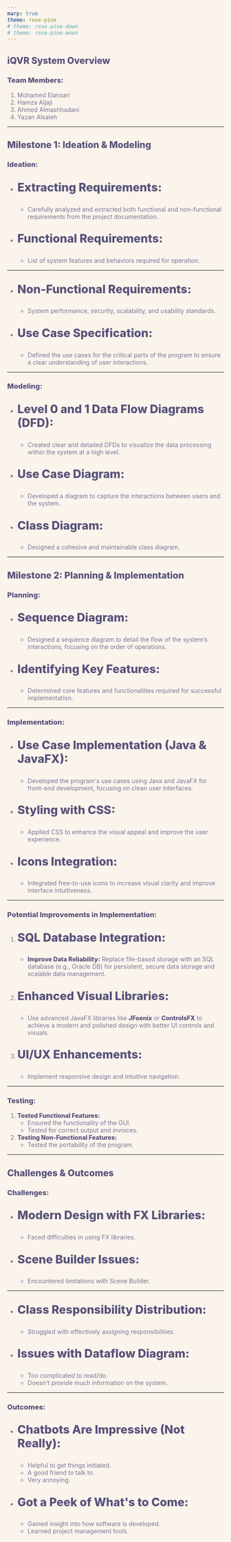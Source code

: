 ```yaml
---
marp: true
theme: rose-pine
# theme: rose-pine-dawn
# theme: rose-pine-moon
---
```

<style lang=css> /* @theme rose-pine-dawn */
/*
Rosé Pine theme create by RAINBOWFLESH
> www.rosepinetheme.com
MIT License https://github.com/rainbowflesh/Rose-Pine-For-Marp/blob/master/license

palette in :root
*/

@import "default";
@import "schema";
@import "structure";

:root {
    --base: #faf4ed;
    --surface: #fffaf3;
    --overlay: #f2e9e1;
    --muted: #9893a5;
    --subtle: #797593;
    --text: #575279;
    --love: #b4637a;
    --gold: #ea9d34;
    --rose: #d7827e;
    --pine: #286983;
    --foam: #56949f;
    --iris: #907aa9;
    --highlight-low: #f4ede8;
    --highlight-muted: #dfdad9;
    --highlight-high: #cecacd;

    font-family: Pier Sans, ui-sans-serif, system-ui, -apple-system,
        BlinkMacSystemFont, Segoe UI, Roboto, Helvetica Neue, Arial, Noto Sans,
        sans-serif, "Apple Color Emoji", "Segoe UI Emoji", Segoe UI Symbol,
        "Noto Color Emoji";
    font-weight: initial;

    background-color: var(--base);
}
/* Common style */
h1 {
    color: var(--rose);
    padding-bottom: 2mm;
    margin-bottom: 12mm;
}
h2 {
    color: var(--rose);
}
h3 {
    color: var(--rose);
}
h4 {
    color: var(--rose);
}
h5 {
    color: var(--rose);
}
h6 {
    color: var(--rose);
}
a {
    color: var(--iris);
}
p {
    font-size: 20pt;
    font-weight: 600;
    color: var(--text);
}
code {
    color: var(--text);
    background-color: var(--highlight-muted);
}
text {
    color: var(--text);
}
ul {
    color: var(--subtle);
}
li {
    color: var(--subtle);
}
img {
    background-color: var(--highlight-low);
}
strong {
    color: var(--text);
    font-weight: inherit;
    font-weight: 800;
}
mjx-container {
    color: var(--text);
}
marp-pre {
    background-color: var(--overlay);
    border-color: var(--highlight-high);
}

/* Code blok */
.hljs-comment {
    color: var(--muted);
}
.hljs-attr {
    color: var(--foam);
}
.hljs-punctuation {
    color: var(--subtle);
}
.hljs-string {
    color: var(--gold);
}
.hljs-title {
    color: var(--foam);
}
.hljs-keyword {
    color: var(--pine);
}
.hljs-variable {
    color: var(--text);
}
.hljs-literal {
    color: var(--rose);
}
.hljs-type {
    color: var(--love);
}
.hljs-number {
    color: var(--gold);
}
.hljs-built_in {
    color: var(--love);
}
.hljs-params {
    color: var(--iris);
}
.hljs-symbol {
    color: var(--foam);
}
.hljs-meta {
    color: var(--subtle);
}</style>


## **iQVR System Overview**

### **Team Members:**
1. Mohamed Elansari  
2. Hamza Aljaji  
3. Ahmed Almashhadani  
4. Yazan Alsaleh  

---

## **Milestone 1: Ideation & Modeling**

### **Ideation:**
- **Extracting Requirements:**  
  - Carefully analyzed and extracted both functional and non-functional requirements from the project documentation.
  
- **Functional Requirements:**
  - List of system features and behaviors required for operation.

---

- **Non-Functional Requirements:**
  - System performance, security, scalability, and usability standards.

- **Use Case Specification:**  
  - Defined the use cases for the critical parts of the program to ensure a clear understanding of user interactions.

---

### **Modeling:**

- **Level 0 and 1 Data Flow Diagrams (DFD):**  
  - Created clear and detailed DFDs to visualize the data processing within the system at a high level.

- **Use Case Diagram:**  
  - Developed a diagram to capture the interactions between users and the system.

- **Class Diagram:**  
  - Designed a cohesive and maintainable class diagram.

---

## **Milestone 2: Planning & Implementation**

### **Planning:**

- **Sequence Diagram:**  
  - Designed a sequence diagram to detail the flow of the system’s interactions, focusing on the order of operations.

- **Identifying Key Features:**  
  - Determined core features and functionalities required for successful implementation.

---

### **Implementation:**

- **Use Case Implementation (Java & JavaFX):**  
  - Developed the program's use cases using Java and JavaFX for front-end development, focusing on clean user interfaces.

- **Styling with CSS:**  
  - Applied CSS to enhance the visual appeal and improve the user experience.

- **Icons Integration:**  
  - Integrated free-to-use icons to increase visual clarity and improve interface intuitiveness.

---

### **Potential Improvements in Implementation:**

1. **SQL Database Integration:**
   - **Improve Data Reliability:** Replace file-based storage with an SQL database (e.g., Oracle DB) for persistent, secure data storage and scalable data management.

2. **Enhanced Visual Libraries:**
   - Use advanced JavaFX libraries like **JFoenix** or **ControlsFX** to achieve a modern and polished design with better UI controls and visuals.

3. **UI/UX Enhancements:**
   - Implement responsive design and intuitive navigation.

---

### **Testing:**
1. **Tested Functional Features:**
    - Ensured the functionality of the GUI.
    - Tested for correct output and invoices.
2. **Testing Non-Functional Features:**
    - Tested the portability of the program.

---

## **Challenges & Outcomes**

### **Challenges:**
- **Modern Design with FX Libraries:**  
  - Faced difficulties in using FX libraries.

- **Scene Builder Issues:**  
  - Encountered limitations with Scene Builder.

---

- **Class Responsibility Distribution:**  
  - Struggled with effectively assigning responsibilities.

- **Issues with Dataflow Diagram:**  
  - Too complicated to read/do.  
  - Doesn't provide much information on the system.

---

### **Outcomes:**
- **Chatbots Are Impressive (Not Really):**
  - Helpful to get things initiated.  
  - A good friend to talk to.  
  - Very annoying.

- **Got a Peek of What's to Come:**  
  - Gained insight into how software is developed.  
  - Learned project management tools.  

